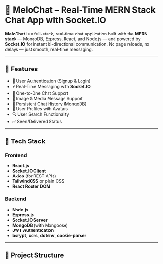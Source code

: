 # 💬 MeloChat – Real-Time MERN Stack Chat App with Socket.IO

**MeloChat** is a full-stack, real-time chat application built with the **MERN stack** — MongoDB, Express, React, and Node.js — and powered by **Socket.IO** for instant bi-directional communication. No page reloads, no delays — just smooth, real-time messaging.

---

## 🚀 Features

- 🔐 User Authentication (Signup & Login)
- ⚡ Real-Time Messaging with **Socket.IO**
- 💬 One-to-One Chat Support
- 📸 Image & Media Message Support
- 🧾 Persistent Chat History (MongoDB)
- 🧑 User Profiles with Avatars
- 🔍 User Search Functionality
- ✅ Seen/Delivered Status

---

## 🧰 Tech Stack

### Frontend
- **React.js**
- **Socket.IO Client**
- **Axios** (for REST APIs)
- **TailwindCSS** or plain CSS
- **React Router DOM**

### Backend
- **Node.js**
- **Express.js**
- **Socket.IO Server**
- **MongoDB** (with Mongoose)
- **JWT Authentication**
- **bcrypt**, **cors**, **dotenv**, **cookie-parser**

---

## 📁 Project Structure

